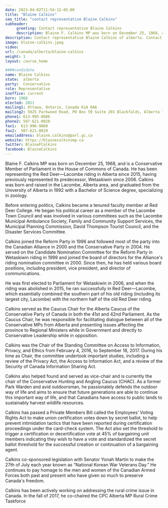 ```yaml
---
date: 2023-04-02T11:54:12-05:00
title: "Blaine Calkins"
seo_title: "contact representative Blaine Calkins"
subheader:
     greeting: Contact representative Blaine Calkins
     description: Blaine F. Calkins MP was born on December 25, 1968, and is a Conservative Member of Parliament in the House of Commons of Canada. 
description: Contact representative Blaine Calkins of alberta. Contact information for Blaine Calkins includes email address, phone number, and mailing address.
image: blaine-calkins.jpeg
video:
url: /canada/alberta/blaine-calkins
weight: 1
layout: course_home

####candidate
name: Blaine Calkins
state:	alberta
party:	Conservative
role: Representative
inoffice: current
born: 1968
elected: 2021
mailing1: Ottawa, Ontario, Canada K1A 0A6
mailing2: 5025 Parkwood Road, PO Box 59 Suite 201 Blackfalds, Alberta T0M 0J0
phone1:	613-995-8886
phone2: 587-621-0020
fax1:  613-996-9860
fax2:  587-621-0029
emailaddress: blaine.calkins@parl.gc.ca
website: https://blainecalkinsmp.ca
twitter: BlaineFCalkins
facebook: BlaineCalkins
---
```


Blaine F. Calkins MP was born on December 25, 1968, and is a Conservative Member of Parliament in the House of Commons of Canada. He has been representing the Red Deer—Lacombe riding in Alberta since 2015, having previously represented its predecessor, Wetaskiwin since 2006. Calkins was born and raised in the Lacombe, Alberta area, and graduated from the University of Alberta in 1992 with a Bachelor of Science degree, specializing in zoology.

Before entering politics, Calkins became a tenured faculty member at Red Deer College. He began his political career as a member of the Lacombe Town Council and was involved in various committees such as the Lacombe Municipal Ambulance Society, Family and Community Support Services, the Municipal Planning Commission, David Thompson Tourist Council, and the Disaster Services Committee.

Calkins joined the Reform Party in 1996 and followed most of the party into the Canadian Alliance in 2000 and the Conservative Party in 2004. He served on the Candidate Nomination Committee for the Reform Party in Wetaskiwin riding in 1999 and joined the board of directors for the Alliance's riding nomination committee in 2000. Since then, he has held various board positions, including president, vice president, and director of communications.

He was first elected to Parliament for Wetaskiwin in 2006, and when the riding was abolished in 2015, he ran successfully in Red Deer—Lacombe, which essentially combined the southern part of his old riding (including its largest city, Lacombe) with the northern half of the old Red Deer riding.

Calkins served as the Caucus Chair for the Alberta Caucus of the Conservative Party of Canada in both the 41st and 42nd Parliament. As the Caucus Chair, he was responsible for facilitating dialogue between all of the Conservative MPs from Alberta and presenting issues affecting the province to Regional Ministers while in Government and directly to Conservative Leadership while in opposition.

Calkins was the Chair of the Standing Committee on Access to Information, Privacy, and Ethics from February 4, 2016, to September 18, 2017. During his time as Chair, the committee undertook important studies, including a review of the Privacy Act, the Access to Information Act, and a review of the Security of Canada Information Sharing Act.

Calkins also helped found and served as vice-chair and is currently the chair of the Conservative Hunting and Angling Caucus (CHAC). As a former Park Warden and avid outdoorsman, he passionately defends the outdoor way of life and aims to ensure that future generations are able to continue this important way of life, and that Canadians have access to public lands to sustainably harvest wildlife resources.

Calkins has passed a Private Members Bill called the Employees’ Voting Rights Act to make union certification votes down by secret ballot, to help prevent intimidation tactics that have been reported during certification proceedings under the card-check system. The Act also set the threshold to trigger a certification or decertification vote at 45% of bargaining unit members indicating they wish to have a vote and standardized the secret ballot threshold for the successful creation or continuation of a bargaining agent.

Calkins co-sponsored legislation with Senator Yonah Martin to make the 27th of July each year known as “National Korean War Veterans Day.” He continues to pay homage to the men and women of the Canadian Armed Forces both past and present who have given so much to preserve Canada's freedom.

Calkins has been actively working on addressing the rural crime issue in Canada. In the fall of 2017, he co-chaired the CPC Alberta MP Rural Crime Taskforce
